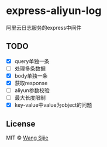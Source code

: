 # express-aliyun-log

阿里云日志服务的express中间件

## TODO

- [x] query单独一条
- [ ] 处理多条数据
- [x] body单独一条
- [x] 获取response
- [ ] aliyun参数校验
- [ ] 最大长度限制
- [x] key-value中value为object的问题

## License

MIT © [Wang Sijie](http://sijie.wang)
